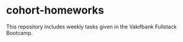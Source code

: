 # cohort-homeworks
This repository includes weekly tasks given in the Vakıfbank Fullstack Bootcamp.
